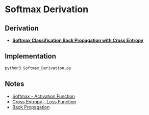 # Softmax Derivation

## Derivation

* [**Softmax Classification Back Propagation with Cross Entropy**](Softmax_Derivation.md)

## Implementation

```sh
python3 Softmax_Derivation.py
```

## Notes

* [Softmax - Activation Function](../../Notes/Element/Activation_Function.md#Softmax)
* [Cross Entropy - Loss Function](../../Notes/Element/Loss_Function.md#Cross-Entropy)
* [Back Propagation](../../Notes/Element/Back_Propagation.md)
